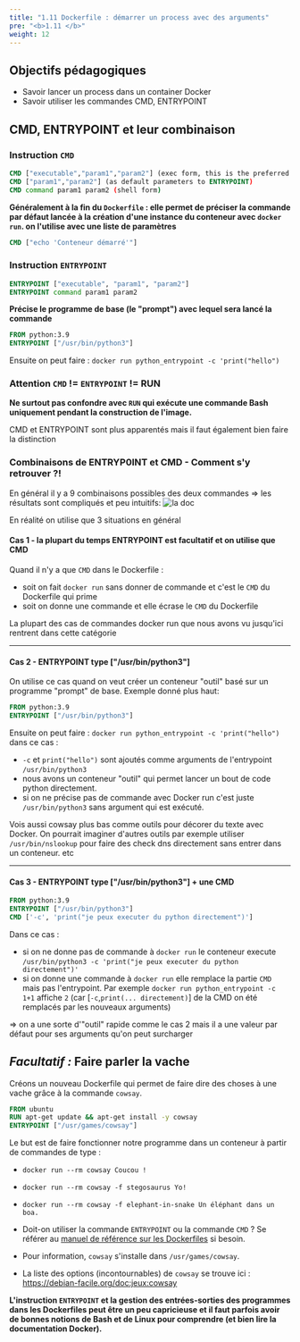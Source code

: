 ```yaml
---
title: "1.11 Dockerfile : démarrer un process avec des arguments"
pre: "<b>1.11 </b>"
weight: 12
---
```


## Objectifs pédagogiques
  - Savoir lancer un process dans un container Docker
  - Savoir utiliser les commandes CMD, ENTRYPOINT
  
<!-- --- -->

##  CMD, ENTRYPOINT et leur combinaison

### Instruction `CMD`

```dockerfile
CMD ["executable","param1","param2"] (exec form, this is the preferred form)
CMD ["param1","param2"] (as default parameters to ENTRYPOINT)
CMD command param1 param2 (shell form)
```

**Généralement à la fin du `Dockerfile` : elle permet de préciser la commande par défaut lancée à la création d'une instance du conteneur avec `docker run`. on l'utilise avec une liste de paramètres**

```Dockerfile
CMD ["echo 'Conteneur démarré'"]
```

<!-- --- -->

### Instruction `ENTRYPOINT`

```dockerfile
ENTRYPOINT ["executable", "param1", "param2"]
ENTRYPOINT command param1 param2
```

**Précise le programme de base (le "prompt") avec lequel sera lancé la commande**

```Dockerfile
FROM python:3.9
ENTRYPOINT ["/usr/bin/python3"]
```

Ensuite on peut faire : `docker run python_entrypoint -c 'print("hello")`

<!-- --- -->

### Attention `CMD` != `ENTRYPOINT` != RUN

**Ne surtout pas confondre avec `RUN` qui exécute une commande Bash uniquement pendant la construction de l'image.**

CMD et ENTRYPOINT sont plus apparentés mais il faut également bien faire la distinction

<!-- --- -->

### Combinaisons de ENTRYP0INT et CMD - Comment s'y retrouver ?!

En général il y a 9 combinaisons possibles des deux commandes => les résultats sont compliqués et peu intuitifs: ![la doc](https://docs.docker.com/engine/reference/builder/#understand-how-cmd-and-entrypoint-interact)

En réalité on utilise que 3 situations en général

#### Cas 1 - la plupart du temps ENTRYPOINT est facultatif et on utilise que CMD

Quand il n'y a que `CMD` dans le Dockerfile :
- soit on fait `docker run` sans donner de commande et c'est le `CMD` du Dockerfile qui prime
- soit on donne une commande et elle écrase le `CMD` du Dockerfile

La plupart des cas de commandes docker run que nous avons vu jusqu'ici rentrent dans cette catégorie

---

#### Cas 2 - ENTRYPOINT type ["/usr/bin/python3"]

On utilise ce cas quand on veut créer un conteneur "outil" basé sur un programme "prompt" de base. Exemple donné plus haut:

```Dockerfile
FROM python:3.9
ENTRYPOINT ["/usr/bin/python3"]
```

Ensuite on peut faire : `docker run python_entrypoint -c 'print("hello")` dans ce cas :
- `-c` et `print("hello")` sont ajoutés comme arguments de l'entrypoint `/usr/bin/python3`
- nous avons un conteneur "outil" qui permet lancer un bout de code python directement.
- si on ne précise pas de commande avec Docker run c'est juste `/usr/bin/python3` sans argument qui est exécuté.

Vois aussi cowsay plus bas comme outils pour décorer du texte avec Docker. On pourrait imaginer d'autres outils par exemple utiliser `/usr/bin/nslookup` pour faire des check dns directement sans entrer dans un conteneur. etc

---

#### Cas 3 - ENTRYPOINT type ["/usr/bin/python3"] + une CMD

```Dockerfile
FROM python:3.9
ENTRYPOINT ["/usr/bin/python3"]
CMD ['-c', 'print("je peux executer du python directement")']
```

Dans ce cas :
- si on ne donne pas de commande à `docker run` le conteneur execute `/usr/bin/python3 -c 'print("je peux executer du python directement")'`
- si on donne une commande à `docker run` elle remplace la partie `CMD` mais pas l'entrypoint. Par exemple `docker run python_entrypoint -c 1+1` affiche `2` (car [`-c`,`print(... directement)`] de la CMD on été remplacés par les nouveaux arguments)

=> on a une sorte d'"outil" rapide comme le cas 2 mais il a une valeur par défaut pour ses arguments qu'on peut surcharger

<!-- --- -->




<!-- --- -->

## _Facultatif :_ Faire parler la vache

Créons un nouveau Dockerfile qui permet de faire dire des choses à une vache grâce à la commande `cowsay`.

```Dockerfile
FROM ubuntu
RUN apt-get update && apt-get install -y cowsay
ENTRYPOINT ["/usr/games/cowsay"]
```

Le but est de faire fonctionner notre programme dans un conteneur à partir de commandes de type :

- `docker run --rm cowsay Coucou !`
- `docker run --rm cowsay -f stegosaurus Yo!`
- `docker run --rm cowsay -f elephant-in-snake Un éléphant dans un boa.`

- Doit-on utiliser la commande `ENTRYPOINT` ou la commande `CMD` ? Se référer au [manuel de référence sur les Dockerfiles](https://docs.docker.com/engine/reference/builder/) si besoin.
- Pour information, `cowsay` s'installe dans `/usr/games/cowsay`.
- La liste des options (incontournables) de `cowsay` se trouve ici : <https://debian-facile.org/doc:jeux:cowsay>


**L'instruction `ENTRYPOINT` et la gestion des entrées-sorties des programmes dans les Dockerfiles peut être un peu capricieuse et il faut parfois avoir de bonnes notions de Bash et de Linux pour comprendre (et bien lire la documentation Docker).**
